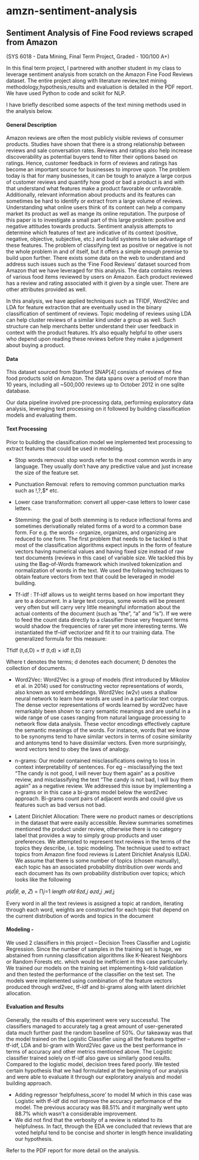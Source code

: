 # amzn-sentiment-analysis

## Sentiment Analysis of Fine Food reviews scraped from Amazon
(SYS 6018 - Data Mining, Final Term Project, Graded - 100/100 A+)

In this final term project, I partnered with another student in my class to leverage sentiment analysis from scratch on the Amazon
Fine Food Reviews dataset. The entire project along with literature review,text mining methodology,hypothesis,results and evaluation is detailed 
in the PDF report. We have used Python to code and scikit for NLP.

I have briefly described some aspects of the text mining methods used in the analysis below.

#### General Description
Amazon reviews are often the most publicly visible reviews of consumer products. Studies have shown that there is a strong relationship between reviews and sale
conversation rates. Reviews and ratings also help increase discoverability as potential buyers tend to filter
their options based on ratings. Hence, customer feedback in form of reviews and ratings has become an
important source for businesses to improve upon.
The problem today is that for many businesses, it can be tough to analyze a large corpus of customer reviews
and quantify how good or bad a product is and with that understand what features make a product favorable
or unfavorable. Additionally, relevant information about products and its features can sometimes be hard to
identify or extract from a large volume of reviews. 
Understanding what online users think of its content can help a company market its product as well as mange
its online reputation. The purpose of this paper is to investigate a small part of this large problem: positive
and negative attitudes towards products. Sentiment analysis attempts to determine which features of text
are indicative of its context (positive, negative, objective, subjective, etc.) and build systems to take
advantage of these features. The problem of classifying text as positive or negative is not the whole problem
in and of itself, but it offers a simple enough premise to build upon further.
There exists some data on the web to understand and address such issues such as the ‘Fine Food Reviews’
dataset sourced from Amazon that we have leveraged for this analysis. The data contains reviews of various
food items reviewed by users on Amazon. Each product reviewed has a review and rating associated with it
given by a single user. There are other attributes provided as well.

In this analysis, we have applied techniques such as TFIDF, Word2Vec and LDA for feature extraction that are
eventually used in the binary classification of sentiment of reviews. Topic modeling of reviews using LDA can
help cluster reviews of a similar kind under a group as well. Such structure can help merchants better
understand their user feedback in context with the product features. It’s also equally helpful to other users
who depend upon reading these reviews before they make a judgement about buying a product.

#### Data
This dataset sourced from Stanford SNAP[4] consists of reviews of fine food products sold on Amazon.
The data spans over a period of more than 10 years, including all ~500,000 reviews up to October 2012 in
one sqlite database. 

Our data pipeline involved pre-processing data, performing exploratory data analysis, leveraging text
processing on it followed by building classification models and evaluating them.

#### Text Processing
Prior to building the classification model we implemented text processing to extract features that could
be used in modeling.
* Stop words removal: stop words refer to the most common words in any language. They usually
don’t have any predictive value and just increase the size of the feature set.
* Punctuation Removal: refers to removing common punctuation marks such as !,?,$* etc.
* Lower case transformation: convert all upper-case letters to lower case letters.
* Stemming: the goal of both stemming is to reduce inflectional forms and sometimes derivationally
related forms of a word to a common base form. For e.g. the words - organize, organizes,
and organizing are reduced to one form.
The first problem that needs to be tackled is that most of the classification algorithms expect inputs in the
form of feature vectors having numerical values and having fixed size instead of raw text documents (reviews
in this case) of variable size. We tackled this by using the Bag-of-Words framework which involved
tokenization and normalization of words in the text. We used the following techniques to obtain feature
vectors from text that could be leveraged in model building.

* Tf-idf : Tf-idf allows us to weight terms based on how important they are to a document.
In a large text corpus, some words will be present very often but will carry very little meaningful
information about the actual contents of the document (such as “the”, “a” and “is”). If we were to feed
the count data directly to a classifier those very frequent terms would shadow the frequencies of rarer
yet more interesting terms. We instantiated the tf–idf vectorizer and fit it to our training data. The
generalized formula for this measure:

Tfidf (t,d,D) = tf (t,d) × idf (t,D)

Where t denotes the terms; d denotes each document; D denotes the collection of documents.

* Word2Vec: Word2Vec is a group of models (first introduced by Mikolov et al. in 2014) used for
constructing vector representations of words, also known as word embeddings. Word2Vec (w2v) uses a
shallow neural network to learn how words are used in a particular text corpus. The dense vector
representations of words learned by word2vec have remarkably been shown to carry semantic meanings
and are useful in a wide range of use cases ranging from natural language processing to network flow
data analysis. These vector encodings effectively capture the semantic meanings of the words. For
instance, words that we know to be synonyms tend to have similar vectors in terms of cosine similarity
and antonyms tend to have dissimilar vectors. Even more surprisingly, word vectors tend to obey the
laws of analogy. 

* n-grams: Our model contained misclassifications owing to loss in context interpretability of sentences.
For eg – misclassifying the text “The candy is not good, I will never buy them again” as a positive review,
and misclassifying the text “The candy is not bad, I will buy them again” as a negative review. We
addressed this issue by implementing a n-grams or in this case a bi-grams model below the word2vec
approach. Bi-grams count pairs of adjacent words and could give us features such as bad versus not bad.

* Latent Dirichlet Allocation: There were no product names or descriptions in the dataset that were easily
accessible. Review summaries sometimes mentioned the product under review, otherwise there is no
category label that provides a way to simply group products and user preferences. We attempted to
represent text reviews in the terms of the topics they describe, i.e. topic modeling. The technique used
to extract topics from Amazon fine food reviews is Latent Dirichlet Analysis (LDA). We assume that there
is some number of topics (chosen manually), each topic has an associated probability distribution over
words and each document has its own probability distribution over topics; which looks like the following

𝑝(𝑑|𝜃, ∅, 𝑍) = Π𝑗=1 𝑙𝑒𝑛𝑔𝑡ℎ 𝑜𝑓𝑑 𝜃𝑧𝑑,𝑗 ∅𝑧𝑑,𝑗 ,𝑤𝑑,j

Every word in all the text reviews is assigned a topic at random, iterating through each word, weights are
constructed for each topic that depend on the current distribution of words and topics in the document

#### Modeling -
We used 2 classifiers in this project – Decision Trees Classifier and Logistic Regression. Since the
number of samples in the training set is huge, we abstained from running classification algorithms like
K-Nearest Neighbors or Random Forests etc. which would be inefficient in this case particularly. We
trained our models on the training set implementing k-fold validation and then tested the
performance of the classifier on the test set. The models were implemented using combination of the
feature vectors produced through wrd2vec, tf-idf and bi-grams along with latent dirichlet allocation.

#### Evaluation and Results
Generally, the results of this experiment were very successful. The classifiers managed to accurately tag a
great amount of user-generated data much further past the random baseline of 50%. Our takeaway was that
the model trained on the Logistic Classifier using all the features together – tf-idf, LDA and bi-gram with
Word2Vec gave us the best performance in terms of accuracy and other metrics mentioned above. The
Logistic classifier trained solely on tf-idf also gave us similarly good results. Compared to the logistic model,
decision trees fared poorly.
We tested certain hypothesis that we had formulated at the beginning of our analysis and were able to evaluate it
through our exploratory analysis and model building approach.
* Adding regressor ‘helpfulness_score’ to model M which in this case was Logistic with tf-idf did not improve the
accuracy performance of the model. The previous accuracy was 88.51% and it marginally went upto 88.7%
which wasn’t a considerable improvement.
* We did not find that the verbosity of a review is related to its helpfulness. In fact, through the EDA we
concluded that reviews that are voted helpful tend to be concise and shorter in length hence invalidating our
hypothesis.

Refer to the PDF report for more detail on the analysis.

